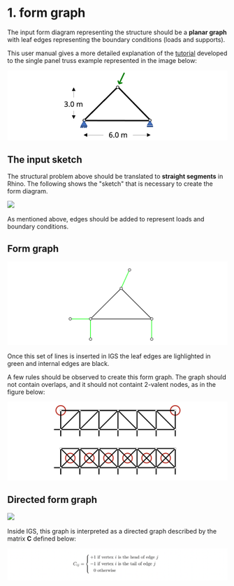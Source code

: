 # 1. form graph

The input form diagram representing the structure should be a **planar graph** with leaf edges representing the boundary conditions (loads and supports).

This user manual gives a more detailed explanation of the [tutorial](../../quick-start/tutorial.md) developed to the single panel truss example represented in the image below:

![](<../../.gitbook/assets/image (39).png>)

## The input sketch

The structural problem above should be translated to **straight segments** in Rhino. The following shows the "sketch" that is necessary to create the form diagram.

![](../../.gitbook/assets/ags\_sequence-01.jpg)

As mentioned above, edges should be added to represent loads and boundary conditions.

## Form graph

![](<../../.gitbook/assets/image (3).png>)

Once this set of lines is inserted in IGS the leaf edges are lighlighted in green and internal edges are black.

A few rules should be observed to create this form graph. The graph should not contain overlaps, and it should not containt 2-valent nodes, as in the figure below:

![Highlight on invalid inputs for the form graph](<../../.gitbook/assets/image (100).png>)

## Directed form graph

![](../../.gitbook/assets/ags\_sequence-03.jpg)

Inside IGS, this graph is interpreted as a directed graph described by the matrix **C** defined below:

![](<../../.gitbook/assets/image (19).png>)

